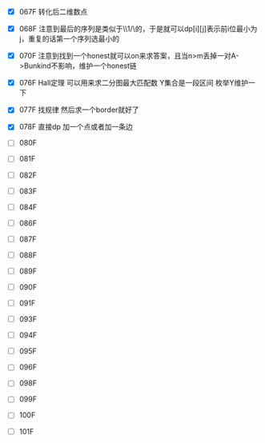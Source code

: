 - [x] 067F 转化后二维数点

- [x] 068F 注意到最后的序列是类似于\\\\1/\的，于是就可以dp[i][j]表示前i位最小为j，重复的话第一个序列选最小的

- [x] 070F 注意到找到一个honest就可以on来求答案，且当n>m丢掉一对A->Bunkind不影响，维护一个honest链

- [x] 076F Hall定理 可以用来求二分图最大匹配数 Y集合是一段区间 枚举Y维护一下

- [x] 077F 找规律 然后求一个border就好了

- [x] 078F 直接dp 加一个点或者加一条边

- [ ] 080F

- [ ] 081F

- [ ] 082F

- [ ] 083F

- [ ] 084F

- [ ] 086F

- [ ] 087F

- [ ] 088F

- [ ] 089F

- [ ] 090F

- [ ] 091F

- [ ] 093F

- [ ] 094F

- [ ] 095F

- [ ] 096F

- [ ] 098F

- [ ] 099F

- [ ] 100F

- [ ] 101F
